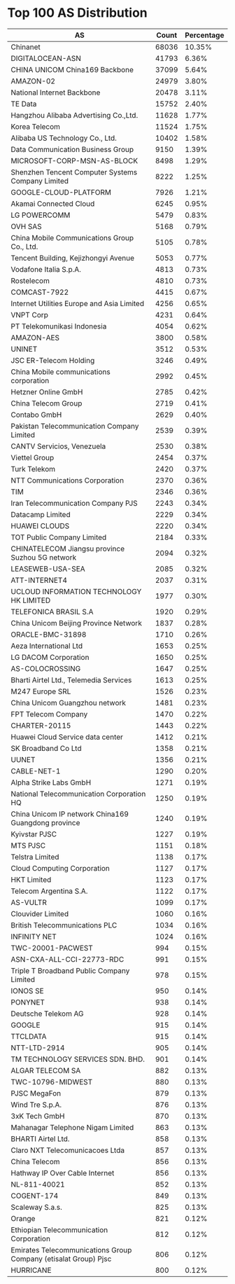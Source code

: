 # Top 100 AS Distribution
| AS | Count | Percentage |
|----|----|----|
| Chinanet | 68036 | 10.35% |
| DIGITALOCEAN-ASN | 41793 | 6.36% |
| CHINA UNICOM China169 Backbone | 37099 | 5.64% |
| AMAZON-02 | 24979 | 3.80% |
| National Internet Backbone | 20478 | 3.11% |
| TE Data | 15752 | 2.40% |
| Hangzhou Alibaba Advertising Co.,Ltd. | 11628 | 1.77% |
| Korea Telecom | 11524 | 1.75% |
| Alibaba US Technology Co., Ltd. | 10402 | 1.58% |
| Data Communication Business Group | 9150 | 1.39% |
| MICROSOFT-CORP-MSN-AS-BLOCK | 8498 | 1.29% |
| Shenzhen Tencent Computer Systems Company Limited | 8222 | 1.25% |
| GOOGLE-CLOUD-PLATFORM | 7926 | 1.21% |
| Akamai Connected Cloud | 6245 | 0.95% |
| LG POWERCOMM | 5479 | 0.83% |
| OVH SAS | 5168 | 0.79% |
| China Mobile Communications Group Co., Ltd. | 5105 | 0.78% |
| Tencent Building, Kejizhongyi Avenue | 5053 | 0.77% |
| Vodafone Italia S.p.A. | 4813 | 0.73% |
| Rostelecom | 4810 | 0.73% |
| COMCAST-7922 | 4415 | 0.67% |
| Internet Utilities Europe and Asia Limited | 4256 | 0.65% |
| VNPT Corp | 4231 | 0.64% |
| PT Telekomunikasi Indonesia | 4054 | 0.62% |
| AMAZON-AES | 3800 | 0.58% |
| UNINET | 3512 | 0.53% |
| JSC ER-Telecom Holding | 3246 | 0.49% |
| China Mobile communications corporation | 2992 | 0.45% |
| Hetzner Online GmbH | 2785 | 0.42% |
| China Telecom Group | 2719 | 0.41% |
| Contabo GmbH | 2629 | 0.40% |
| Pakistan Telecommunication Company Limited | 2539 | 0.39% |
| CANTV Servicios, Venezuela | 2530 | 0.38% |
| Viettel Group | 2454 | 0.37% |
| Turk Telekom | 2420 | 0.37% |
| NTT Communications Corporation | 2370 | 0.36% |
| TIM | 2346 | 0.36% |
| Iran Telecommunication Company PJS | 2243 | 0.34% |
| Datacamp Limited | 2229 | 0.34% |
| HUAWEI CLOUDS | 2220 | 0.34% |
| TOT Public Company Limited | 2184 | 0.33% |
| CHINATELECOM Jiangsu province Suzhou 5G network | 2094 | 0.32% |
| LEASEWEB-USA-SEA | 2085 | 0.32% |
| ATT-INTERNET4 | 2037 | 0.31% |
| UCLOUD INFORMATION TECHNOLOGY HK LIMITED | 1977 | 0.30% |
| TELEFONICA BRASIL S.A | 1920 | 0.29% |
| China Unicom Beijing Province Network | 1837 | 0.28% |
| ORACLE-BMC-31898 | 1710 | 0.26% |
| Aeza International Ltd | 1653 | 0.25% |
| LG DACOM Corporation | 1650 | 0.25% |
| AS-COLOCROSSING | 1647 | 0.25% |
| Bharti Airtel Ltd., Telemedia Services | 1613 | 0.25% |
| M247 Europe SRL | 1526 | 0.23% |
| China Unicom Guangzhou network | 1481 | 0.23% |
| FPT Telecom Company | 1470 | 0.22% |
| CHARTER-20115 | 1443 | 0.22% |
| Huawei Cloud Service data center | 1412 | 0.21% |
| SK Broadband Co Ltd | 1358 | 0.21% |
| UUNET | 1356 | 0.21% |
| CABLE-NET-1 | 1290 | 0.20% |
| Alpha Strike Labs GmbH | 1271 | 0.19% |
| National Telecommunication Corporation HQ | 1250 | 0.19% |
| China Unicom IP network China169 Guangdong province | 1240 | 0.19% |
| Kyivstar PJSC | 1227 | 0.19% |
| MTS PJSC | 1151 | 0.18% |
| Telstra Limited | 1138 | 0.17% |
| Cloud Computing Corporation | 1127 | 0.17% |
| HKT Limited | 1123 | 0.17% |
| Telecom Argentina S.A. | 1122 | 0.17% |
| AS-VULTR | 1099 | 0.17% |
| Clouvider Limited | 1060 | 0.16% |
| British Telecommunications PLC | 1034 | 0.16% |
| INFINITY NET | 1024 | 0.16% |
| TWC-20001-PACWEST | 994 | 0.15% |
| ASN-CXA-ALL-CCI-22773-RDC | 991 | 0.15% |
| Triple T Broadband Public Company Limited | 978 | 0.15% |
| IONOS SE | 950 | 0.14% |
| PONYNET | 938 | 0.14% |
| Deutsche Telekom AG | 928 | 0.14% |
| GOOGLE | 915 | 0.14% |
| TTCLDATA | 915 | 0.14% |
| NTT-LTD-2914 | 905 | 0.14% |
| TM TECHNOLOGY SERVICES SDN. BHD. | 901 | 0.14% |
| ALGAR TELECOM SA | 882 | 0.13% |
| TWC-10796-MIDWEST | 880 | 0.13% |
| PJSC MegaFon | 879 | 0.13% |
| Wind Tre S.p.A. | 876 | 0.13% |
| 3xK Tech GmbH | 870 | 0.13% |
| Mahanagar Telephone Nigam Limited | 863 | 0.13% |
| BHARTI Airtel Ltd. | 858 | 0.13% |
| Claro NXT Telecomunicacoes Ltda | 857 | 0.13% |
| China Telecom | 856 | 0.13% |
| Hathway IP Over Cable Internet | 856 | 0.13% |
| NL-811-40021 | 852 | 0.13% |
| COGENT-174 | 849 | 0.13% |
| Scaleway S.a.s. | 825 | 0.13% |
| Orange | 821 | 0.12% |
| Ethiopian Telecommunication Corporation | 812 | 0.12% |
| Emirates Telecommunications Group Company (etisalat Group) Pjsc | 806 | 0.12% |
| HURRICANE | 800 | 0.12% |
